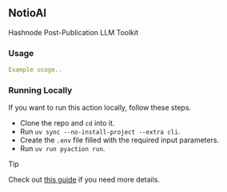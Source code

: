 ## NotioAI

Hashnode Post-Publication LLM Toolkit

### Usage

```yml
Example usage..
```

### Running Locally
If you want to run this action locally, follow these steps.

* Clone the repo and `cd` into it.
* Run `uv sync --no-install-project --extra cli`.
* Create the `.env` file filled with the required input parameters.
* Run `uv run pyaction run`.

> [!TIP]
> Check out [this guide](https://pyaction.imsadra.me/docs/concepts/local-running) if you need more details.
